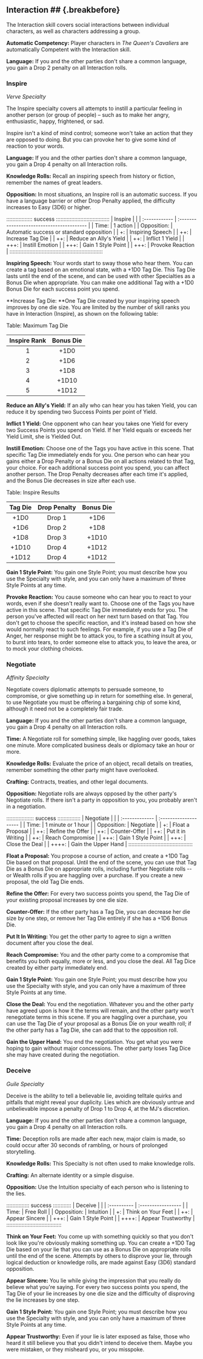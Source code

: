 ## Interaction ## {.breakbefore}

The Interaction skill covers social interactions between individual
characters, as well as characters addressing a group.

**Automatic Competency:** Player characters in *The Queen's Cavaliers*
are automatically Competent with the Interaction skill.

**Language:** If you and the other parties don't share a common
language, you gain a Drop 2 penalty on all Interaction rolls.

### Inspire

*Verve Specialty*

The Inspire specialty covers all attempts to instill a particular
feeling in another person (or group of people) – such as to make her
angry, enthusiastic, happy, frightened, or sad.

Inspire isn't a kind of mind control; someone won't take an action that
they are opposed to doing. But you can provoke her to give some kind of
reaction to your words.

**Language:** If you and the other parties don't share a common
language, you gain a Drop 4 penalty on all Interaction rolls.

**Knowledge Rolls:** Recall an inspiring speech from history or fiction,
remember the names of great leaders.

**Opposition:** In most situations, an Inspire roll is an automatic
success. If you have a language barrier or other Drop Penalty applied,
the difficulty increases to Easy (3D6) or higher.

::::::::::::::::: success :::::::::::::::::::::::::::::::::::
| Inspire       |                                           | 
| :------------ | :---------------------------------------- | 
| Time:         | 1 action                                  |
| Opposition:   | Automatic success or standard opposition  |
| \+:           | Inspiring Speech                          |
| \++:          | Increase Tag Die                          |
| ++:           | Reduce an Ally's Yield                    |
| ++:           | Inflict 1 Yield                           |
| +++:          | Instill Emotion                           |
| +++:          | Gain 1 Style Point                        |
| +++:          | Provoke Reaction                          |
:::::::::::::::::::::::::::::::::::::::::::::::::::::::::::::

**Inspiring Speech:** Your words start to sway those who hear them. You
can create a tag based on an emotional state, with a +1D0 Tag Die. This
Tag Die lasts until the end of the scene, and can be used with other
Specialties as a Bonus Die when appropriate. You can make one additional
Tag with a +1D0 Bonus Die for each success point you spend.

**Increase Tag Die: **One Tag Die created by your inspiring speech
improves by one die size. You are limited by the number of skill ranks
you have in Interaction (Inspire), as shown on the following table:

Table: Maximum Tag Die

| Inspire Rank | Bonus Die |
| :----------: | :-------: |
| 1            | \+1D0     |
| 2            | \+1D6     |
| 3            | \+1D8     |
| 4            | \+1D10    |
| 5            | \+1D12    |

**Reduce an Ally's Yield:** If an ally who can hear you has taken Yield,
you can reduce it by spending two Success Points per point of Yield.

**Inflict 1 Yield:** One opponent who can hear you takes one Yield for
every two Success Points you spend on Yield. If her Yield equals or
exceeds her Yield Limit, she is Yielded Out. 

**Instill Emotion:** Choose one of the Tags you have active in this
scene. That specific Tag Die immediately ends for you. One person who
can hear you gains either a Drop Penalty or a Bonus Die on all actions
related to that Tag, your choice. For each additional success point you
spend, you can affect another person. The Drop Penalty decreases after
each time it's applied, and the Bonus Die decreases in size after each
use.

Table: Inspire Results

| Tag Die | Drop Penalty | Bonus Die |
| :-----: | :----------: | :-------: |
| \+1D0   | Drop 1       | \+1D6     |
| \+1D6   | Drop 2       | \+1D8     |
| \+1D8   | Drop 3       | \+1D10    |
| \+1D10  | Drop 4       | \+1D12    |
| \+1D12  | Drop 4       | \+1D12    |

**Gain 1 Style Point:** You gain one Style Point; you must describe how
you use the Specialty with style, and you can only have a maximum of
three Style Points at any time.

**Provoke Reaction:** You cause someone who can hear you to react to
your words, even if she doesn't really want to. Choose one of the Tags
you have active in this scene. That specific Tag Die immediately ends
for you. The person you've affected will react on her next turn based on
that Tag. You don't get to choose the specific reaction, and it's
instead based on how she would normally react to such feelings. For
example, if you use a Tag Die of Anger, her response might be to attack
you, to fire a scathing insult at you, to burst into tears, to order
someone else to attack you, to leave the area, or to mock your clothing
choices.

### Negotiate

*Affinity Specialty*

Negotiate covers diplomatic attempts to persuade someone, to compromise,
or give something up in return for something else. In general, to use
Negotiate you must be offering a bargaining chip of some kind, although
it need not be a completely fair trade. 

**Language:** If you and the other parties don't share a common
language, you gain a Drop 4 penalty on all Interaction rolls.

**Time:** A Negotiate roll for something simple, like haggling over
goods, takes one minute. More complicated business deals or diplomacy
take an hour or more.

**Knowledge Rolls:** Evaluate the price of an object, recall details on
treaties, remember something the other party might have overlooked.

**Crafting:** Contracts, treaties, and other legal documents<a href="#crafting" class="xref-asdesc-insection"></a>.

**Opposition:** Negotiate rolls are always opposed by the other party's
Negotiate rolls. If there isn't a party in opposition to you, you
probably aren't in a negotiation.

:::::::::::::::::: success :::::::::::::::
| Negotiate      |                       |
| :------------- | :-------------------- |
| Time:          | 1 minute or 1 hour    |
| Opposition:    | Negotiate             |
| +:             | Float a Proposal      |
| \++:           | Refine the Offer      |
| \++:           | Counter-Offer         |
| \++:           | Put it in Writing     |
| ++:            | Reach Compromise      |
| +++:           | Gain 1 Style Point    |
| \+++:          | Close the Deal        |
| \++++:         | Gain the Upper Hand   |
::::::::::::::::::::::::::::::::::::::::::

**Float a Proposal:** You propose a course of action, and create a +1D0
Tag Die based on that proposal. Until the end of the scene, you can use
that Tag Die as a Bonus Die on appropriate rolls, including further
Negotiate rolls -- or Wealth rolls if you are haggling over a purchase.
If you create a new proposal, the old Tag Die ends.

**Refine the Offer:** For every two success points you spend, the Tag
Die of your existing proposal increases by one die size.

**Counter-Offer:** If the other party has a Tag Die, you can decrease
her die size by one step, or remove her Tag Die entirely if she has a
+1D6 Bonus Die. 

**Put It In Writing:** You get the other party to agree to sign a
written document after you close the deal.

**Reach Compromise:** You and the other party come to a compromise that
benefits you both equally, more or less, and you close the deal. All Tag
Dice created by either party immediately end.

**Gain 1 Style Point:** You gain one Style Point; you must describe how
you use the Specialty with style, and you can only have a maximum of
three Style Points at any time.

**Close the Deal:** You end the negotiation. Whatever you and the other
party have agreed upon is how it the terms will remain, and the other
party won't renegotiate terms in this scene. If you are haggling over a
purchase, you can use the Tag Die of your proposal as a Bonus Die on
your wealth roll; if the other party has a Tag Die, she can add that to
the opposition roll.

**Gain the Upper Hand:** You end the negotiation. You get what you were
hoping to gain without major concessions. The other party loses Tag Dice
she may have created during the negotiation.

### Deceive

*Guile Specialty*

Deceive is the ability to tell a believable lie, avoiding telltale
quirks and pitfalls that might reveal your duplicity. Lies which are
obviously untrue and unbelievable impose a penalty of Drop 1 to Drop 4,
at the MJ's discretion.

**Language:** If you and the other parties don't share a common
language, you gain a Drop 4 penalty on all Interaction rolls.

**Time:** Deception rolls are made after each new, major claim is made,
so could occur after 30 seconds of rambling, or hours of prolonged
storytelling.

**Knowledge Rolls:** This Specialty is not often used to make knowledge
rolls.

**Crafting:** An alternate identity or a simple disguise<a href="#crafting" class="xref-asdesc-insection"></a>.

**Opposition:** Use the Intuition specialty of each person who is
listening to the lies.

::::::::::::::: success ::::::::::::
| Deceive     |                    |
| :---------- | :----------------- |
| Time:       | Free Roll          |
| Opposition: | Intuition          |
| +:          | Think on Your Feet |
| ++:         | Appear Sincere     |
| +++:        | Gain 1 Style Point |
| ++++:       | Appear Trustworthy |
::::::::::::::::::::::::::::::::::::

**Think on Your Feet:** You come up with something quickly so that you
don't look like you're obviously making something up. You can create a
+1D0 Tag Die based on your lie that you can use as a Bonus Die on
appropriate rolls until the end of the scene. Attempts by others to
disprove your lie, through logical deduction or knowledge rolls, are
made against Easy (3D6) standard opposition.

**Appear Sincere:** You lie while giving the impression that you really
do believe what you're saying. For every two success points you spend,
the Tag Die of your lie increases by one die size and the difficulty of
disproving the lie increases by one step.

**Gain 1 Style Point:** You gain one Style Point; you must describe how
you use the Specialty with style, and you can only have a maximum of
three Style Points at any time.

**Appear Trustworthy:** Even if your lie is later exposed as false,
those who heard it still believe you that you didn't intend to deceive
them. Maybe you were mistaken, or they misheard you, or you misspoke.

